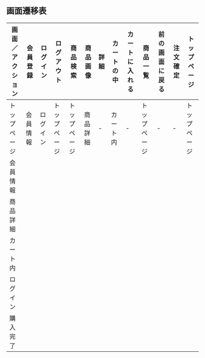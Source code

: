 ## 画面遷移表

|画面／アクション|会員登録|ログイン|ログアウト|商品検索|商品画像|詳細|カートの中|カートに入れる|商品一覧|前の画面に戻る|注文確定|トップページ|
|---------------|-------|-------|---------|--------|-------|---|---------|-------------|-------|-------------|-------|------------|
|トップページ|会員情報|ログイン|トップページ|トップページ|商品詳細|-|カート内|-|トップページ|-|-|トップページ|
|会員情報|||||||||||||トップページ|
|商品詳細|||||||||||||トップページ|
|カート内|||||||||||||トップページ|
|ログイン|||||||||||||トップページ|
|購入完了|||||||||||||トップページ|
